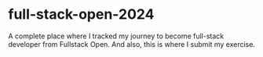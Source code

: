 # full-stack-open-2024
A complete place where I tracked my journey to become full-stack developer from Fullstack Open. And also, this is where I submit my exercise.
